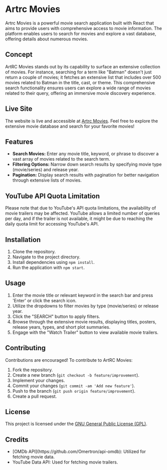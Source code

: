 <h1>Artrc Movies</h1>

<p>Artrc Movies is a powerful movie search application built with React that aims to provide users with comprehensive access to movie information. The platform enables users to search for movies and explore a vast database, offering details about numerous movies.</p>

<h2>Concept</h2>

<p>ArtRC Movies stands out by its capability to surface an extensive collection of movies. For instance, searching for a term like "Batman" doesn't just return a couple of movies; it fetches an extensive list that includes over 500 movies related to Batman in the title, cast, or theme. This comprehensive search functionality ensures users can explore a wide range of movies related to their query, offering an immersive movie discovery experience.</p>

<h2>Live Site</h2>

<p>The website is live and accessible at <a href="https://1z99.github.io/movie/" target="_blank" rel="noopener noreferrer">Artrc Movies</a>. Feel free to explore the extensive movie database and search for your favorite movies!</p>

<h2>Features</h2>

<ul>
  <li><strong>Search Movies:</strong> Enter any movie title, keyword, or phrase to discover a vast array of movies related to the search term.</li>
  <li><strong>Filtering Options:</strong> Narrow down search results by specifying movie type (movie/series) and release year.</li>
  <li><strong>Pagination:</strong> Display search results with pagination for better navigation through extensive lists of movies.</li>
</ul>

<h2>YouTube API Quota Limitation</h2>

<p>Please note that due to YouTube's API quota limitations, the availability of movie trailers may be affected. YouTube allows a limited number of queries per day, and if the trailer is not available, it might be due to reaching the daily quota limit for accessing YouTube's API.</p>

<h2>Installation</h2>

<ol>
  <li>Clone the repository.</li>
  <li>Navigate to the project directory.</li>
  <li>Install dependencies using <code>npm install</code>.</li>
  <li>Run the application with <code>npm start</code>.</li>
</ol>

<h2>Usage</h2>

<ol>
  <li>Enter the movie title or relevant keyword in the search bar and press 'Enter' or click the search icon.</li>
  <li>Utilize the dropdowns to filter movies by type (movie/series) or release year.</li>
  <li>Click the "SEARCH" button to apply filters.</li>
  <li>Browse through the extensive movie results, displaying titles, posters, release years, types, and short plot summaries.</li>
  <li>Engage with the "Watch Trailer" button to view available movie trailers.</li>
</ol>

<h2>Contributing</h2>

<p>Contributions are encouraged! To contribute to ArtRC Movies:</p>

<ol>
  <li>Fork the repository.</li>
  <li>Create a new branch (<code>git checkout -b feature/improvement</code>).</li>
  <li>Implement your changes.</li>
  <li>Commit your changes (<code>git commit -am 'Add new feature'</code>).</li>
  <li>Push to the branch (<code>git push origin feature/improvement</code>).</li>
  <li>Create a pull request.</li>
</ol>

<h2>License</h2>

<p>This project is licensed under the <a href="[LICENSE](https://www.gnu.org/licenses/gpl-3.0.en.html)">GNU General Public License (GPL)</a>.</p>

<h2>Credits</h2>

<ul>
  <li>[OMDb API](https://github.com/Omertron/api-omdb): Utilized for fetching movie data.</li>
  <li>YouTube Data API: Used for fetching movie trailers.</li>
</ul>

</body>
</html>
